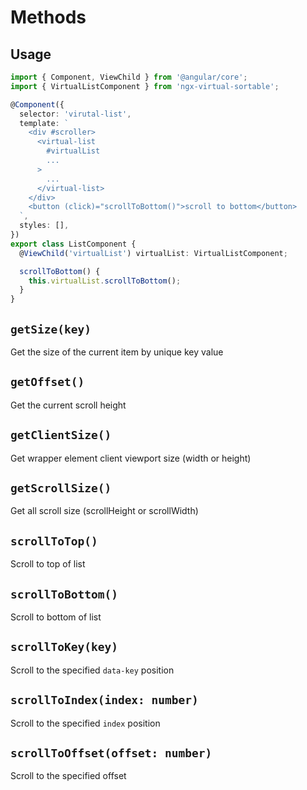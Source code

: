 # Methods

## Usage

```ts
import { Component, ViewChild } from '@angular/core';
import { VirtualListComponent } from 'ngx-virtual-sortable';

@Component({
  selector: 'virutal-list',
  template: `
    <div #scroller>
      <virtual-list
        #virtualList
        ...
      >
        ...
      </virtual-list>
    </div>
    <button (click)="scrollToBottom()">scroll to bottom</button>
  `,
  styles: [],
})
export class ListComponent {
  @ViewChild('virtualList') virtualList: VirtualListComponent;

  scrollToBottom() {
    this.virtualList.scrollToBottom();
  }
}
```

## `getSize(key)`

Get the size of the current item by unique key value

## `getOffset()`

Get the current scroll height

## `getClientSize()`

Get wrapper element client viewport size (width or height)

## `getScrollSize()`

Get all scroll size (scrollHeight or scrollWidth)

## `scrollToTop()`

Scroll to top of list

## `scrollToBottom()`

Scroll to bottom of list

## `scrollToKey(key)`

Scroll to the specified `data-key` position

## `scrollToIndex(index: number)`

Scroll to the specified `index` position

## `scrollToOffset(offset: number)`

Scroll to the specified offset
